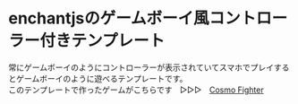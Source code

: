 # enchantjsのゲームボーイ風コントローラー付きテンプレート
常にゲームボーイのようにコントローラーが表示されていてスマホでプレイするとゲームボーイのように遊べるテンプレートです。  
このテンプレートで作ったゲームがこちらです　▷▷▷　[Cosmo Fighter](https://games.wgc-cosmo.com/game/cosmofighter/)  

